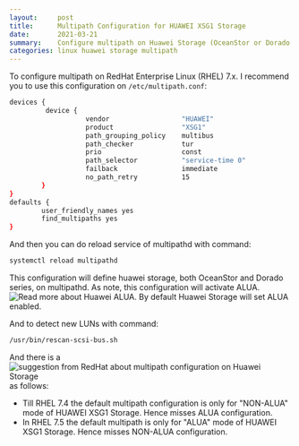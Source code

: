 ```yaml
---
layout:     post
title:      Multipath Configuration for HUAWEI XSG1 Storage
date:       2021-03-21
summary:    Configure multipath on Huawei Storage (OceanStor or Dorado Series) on RHEL
categories: linux huawei storage multipath
---
```


To configure multipath on RedHat Enterprise Linux (RHEL) 7.x. I recommend you to use this configuration on `/etc/multipath.conf`:
```bash
devices {
         device {
                   vendor                  "HUAWEI"
                   product                 "XSG1"
                   path_grouping_policy    multibus
                   path_checker            tur
                   prio                    const
                   path_selector           "service-time 0"
                   failback                immediate
                   no_path_retry           15
        }
}
defaults {
        user_friendly_names yes
        find_multipaths yes
}
```
And then you can do reload service of multipathd with command:
```bash
systemctl reload multipathd
```
This configuration will define huawei storage, both OceanStor and Dorado series, on multipathd. As note, this configuration will activate ALUA. ![Read more about Huawei ALUA](https://support.huawei.com/enterprise/en/doc/EDOC1000162776/3c09c8ef/alua-working-principles). By default Huawei Storage will set ALUA enabled.

And to detect new LUNs with command:
```bash
/usr/bin/rescan-scsi-bus.sh
```

And there is a ![suggestion from RedHat about multipath configuration on Huawei Storage](https://access.redhat.com/solutions/3544911) as follows:
* Till RHEL 7.4 the default multipath configuration is only for "NON-ALUA" mode of HUAWEI XSG1 Storage. Hence misses ALUA configuration.
* In RHEL 7.5 the default multipath is only for "ALUA" mode of HUAWEI XSG1 Storage. Hence misses NON-ALUA configuration.